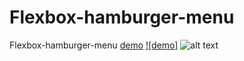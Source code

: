 # Flexbox-hamburger-menu
Flexbox-hamburger-menu
[demo](https://codepen.io/mr-xpert/pen/wvaEqGG)
[![demo]](https://www.loom.com/share/2024d70f4f9c423ca5dffce629874323)
![alt text](https://live.staticflickr.com/65535/49687685116_90cb47d1d6_h.jpg "Logo Title Text 1")


